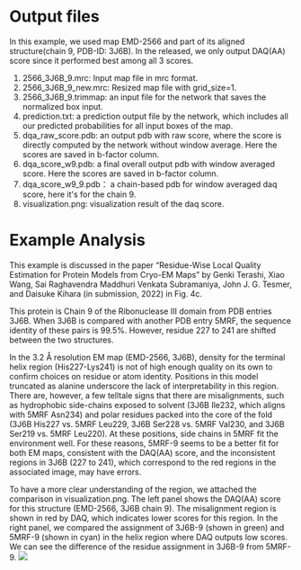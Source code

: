 # Output files 
In this example, we used map EMD-2566 and part of its aligned structure(chain 9, PDB-ID: 3J6B). In the released, we only output DAQ(AA) score since it performed best among all 3 scores.

1. 2566_3J6B_9.mrc: Input map file in mrc format.
2. 2566_3J6B_9_new.mrc: Resized map file with grid_size=1.
3. 2566_3J6B_9.trimmap: an input file for the network that saves the normalized box input.
4. prediction.txt: a prediction output file by the network, which includes all our predicted probabilities for all input boxes of the map.
5. dqa_raw_score.pdb: an output pdb with raw score, where the score is directly computed by the network without window average. Here the scores are saved in b-factor column.
6. dqa_score_w9.pdb: a final overall output pdb with window averaged score. Here the scores are saved in b-factor column.
7. dqa_score_w9_9.pdb： a chain-based pdb for window averaged daq score, here it's for the chain 9.
8. visualization.png: visualization result of the daq score.  

# Example Analysis
This example is discussed in the paper “Residue-Wise Local Quality Estimation for Protein Models from Cryo-EM Maps” by Genki Terashi,  Xiao Wang, Sai Raghavendra Maddhuri Venkata Subramaniya, John J. G. Tesmer, and Daisuke Kihara (in submission, 2022) in Fig. 4c.

This protein is Chain 9 of the Ribonuclease III domain from PDB entries 3J6B. When 3J6B is compared with another PDB entry 5MRF, the sequence identity of these pairs is 99.5%. However, residue 227 to 241 are shifted between the two structures. 

In the 3.2 Å resolution EM map (EMD-2566, 3J6B), density for the terminal helix region (His227-Lys241) is not of high enough quality on its own to confirm choices on residue or atom identity. Positions in this model truncated as alanine underscore the lack of interpretability in this region. There are, however, a few telltale signs that there are misalignments, such as hydrophobic side-chains exposed to solvent (3J6B Ile232, which aligns with 5MRF Asn234) and polar residues packed into the core of the fold (3J6B His227 vs. 5MRF Leu229, 3J6B Ser228 vs. 5MRF Val230, and 3J6B Ser219 vs. 5MRF Leu220). At these positions, side chains in 5MRF fit the environment well. For these reasons, 5MRF-9 seems to be a better fit for both EM maps, consistent with the DAQ(AA) score, and the inconsistent regions in 3J6B (227 to 241), which correspond to the red regions in the associated image, may have errors.

To have a more clear understanding of the region, we attached the comparison in visualization.png. The left panel shows the DAQ(AA) score for this structure (EMD-2566, 3J6B chain 9). The misalignment region is shown in red by DAQ, which indicates lower scores for this region. In the right panel, we compared the assignment of 3J6B-9 (shown in green) and 5MRF-9 (shown in cyan) in the helix region where DAQ outputs low scores. We can see the difference of the residue assignment in 3J6B-9 from 5MRF-9.
![](https://github.com/kiharalab/DAQ/blob/main/result/visualization.png)
